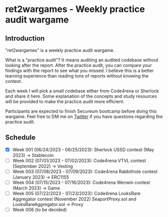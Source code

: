 # ret2wargames - Weekly practice audit wargame

## Introduction

"ret2wargames" is a weekly practice audit wargame.

What is a "practice audit"? It means auditing an audited codebase without looking after the report. After the practice audit, you can compare your findings with the report to see what you missed. I believe this is a better learning experience than reading tons of reports without knowing the context.

Each week I will pick a small codebase either from Code4rena or Sherlock and share it here. Some explanation of the concepts and study resources will be provided to make the practice audit more efficient.

Participants are expected to finish Secureum bootcamp before doing this wargame. Feel free to DM me on [Twitter](https://twitter.com/ret2basic) if you have questions regarding the practice audit.

## Schedule

- [x] Week 001 (06/24/2023 - 06/25/2023): Sherlock USSD contest (May 2023) -> Stablecoin
- [ ] Week 002 (07/01/2023 - 07/02/2023): Code4rena VTVL contest (September 2022) -> Vesting
- [ ] Week 003 (07/08/2023 - 07/09/2023): Code4rena Rabbithole contest (January 2023) -> ERC1155
- [ ] Week 004 (07/15/2023 - 07/16/2023): Code4rena Wenwin contest (March 2023) -> Game
- [ ] Week 005 (07/22/2023 - 07/23/2023): Code4rena LooksRare Aggregator contest (November 2022) SeaportProxy.sol and LooksRareAggregator.sol -> Proxy
- [ ] Week 006 (to be decided)
